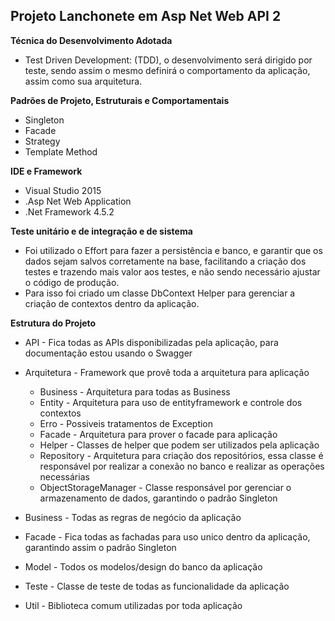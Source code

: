 ## Projeto Lanchonete em Asp Net Web API 2

**Técnica do Desenvolvimento Adotada**
  * Test Driven Development: (TDD), o desenvolvimento será dirigido por teste, sendo assim o mesmo definirá o comportamento da aplicação, assim como sua arquitetura.
  
**Padrões de Projeto, Estruturais e Comportamentais**
  * Singleton
  * Facade
  * Strategy
  * Template Method
  
 **IDE e Framework**
* Visual Studio 2015
* .Asp Net Web Application
* .Net Framework 4.5.2
	
**Teste unitário e de integração e de sistema**
* Foi utilizado o Effort para fazer a persistência e banco, e garantir que os dados sejam salvos corretamente na base, 
  facilitando a criação dos testes e trazendo mais valor aos testes, e não sendo necessário ajustar o código de produção.
 * Para isso foi criado um classe DbContext Helper para gerenciar a criação de contextos dentro da aplicação.

**Estrutura do Projeto**

* API - Fica todas as APIs disponibilizadas pela aplicação, para documentação estou usando o Swagger

* Arquitetura - Framework que provê toda a arquitetura para aplicação
	* Business - Arquitetura para todas as Business
	* Entity - Arquitetura para uso de entityframework e controle dos contextos
	* Erro - Possiveis tratamentos de Exception
	* Facade - Arquitetura para prover o facade para aplicação
	* Helper - Classes de helper que podem ser utilizados pela aplicação
	* Repository - Arquitetura para criação dos repositórios, essa classe é responsável por realizar a conexão no banco e realizar as operações necessárias
	* ObjectStorageManager - Classe responsável por gerenciar o armazenamento de dados, garantindo o padrão Singleton

* Business - Todas as regras de negócio da aplicação

* Facade - Fica todas as fachadas para uso unico dentro da aplicação, garantindo assim o padrão Singleton

* Model - Todos os modelos/design do banco da aplicação

* Teste - Classe de teste de todas as funcionalidade da aplicação

* Util - Biblioteca comum utilizadas por toda aplicação

